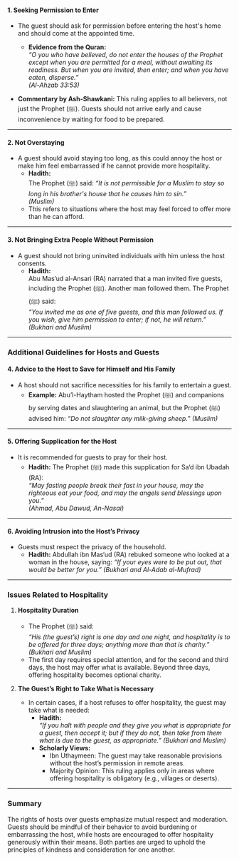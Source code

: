 #### **1. Seeking Permission to Enter**  
- The guest should ask for permission before entering the host's home and should come at the appointed time.  
  - **Evidence from the Quran:**  
    *“O you who have believed, do not enter the houses of the Prophet except when you are permitted for a meal, without awaiting its readiness. But when you are invited, then enter; and when you have eaten, disperse.”*  
    *(Al-Ahzab 33:53)*  

- **Commentary by Ash-Shawkani:** This ruling applies to all believers, not just the Prophet (ﷺ). Guests should not arrive early and cause inconvenience by waiting for food to be prepared.

---

#### **2. Not Overstaying**  
- A guest should avoid staying too long, as this could annoy the host or make him feel embarrassed if he cannot provide more hospitality.  
  - **Hadith:**  
    The Prophet (ﷺ) said: *“It is not permissible for a Muslim to stay so long in his brother's house that he causes him to sin.”*  
    *(Muslim)*  
  - This refers to situations where the host may feel forced to offer more than he can afford.  

---

#### **3. Not Bringing Extra People Without Permission**  
- A guest should not bring uninvited individuals with him unless the host consents.  
  - **Hadith:**  
    Abu Mas‘ud al-Ansari (RA) narrated that a man invited five guests, including the Prophet (ﷺ). Another man followed them. The Prophet (ﷺ) said:  
    *“You invited me as one of five guests, and this man followed us. If you wish, give him permission to enter; if not, he will return.”*  
    *(Bukhari and Muslim)*  

---

### **Additional Guidelines for Hosts and Guests**

#### **4. Advice to the Host to Save for Himself and His Family**  
- A host should not sacrifice necessities for his family to entertain a guest.  
  - **Example:** Abu’l-Haytham hosted the Prophet (ﷺ) and companions by serving dates and slaughtering an animal, but the Prophet (ﷺ) advised him: *“Do not slaughter any milk-giving sheep.”* *(Muslim)*  

---

#### **5. Offering Supplication for the Host**  
- It is recommended for guests to pray for their host.  
  - **Hadith:** The Prophet (ﷺ) made this supplication for Sa‘d ibn Ubadah (RA):  
    *“May fasting people break their fast in your house, may the righteous eat your food, and may the angels send blessings upon you.”*  
    *(Ahmad, Abu Dawud, An-Nasai)*  

---

#### **6. Avoiding Intrusion into the Host’s Privacy**  
- Guests must respect the privacy of the household.  
  - **Hadith:** Abdullah ibn Mas‘ud (RA) rebuked someone who looked at a woman in the house, saying: *“If your eyes were to be put out, that would be better for you.”* *(Bukhari and Al-Adab al-Mufrad)*  

---

### **Issues Related to Hospitality**

1. **Hospitality Duration**  
   - The Prophet (ﷺ) said:  
     *“His (the guest’s) right is one day and one night, and hospitality is to be offered for three days; anything more than that is charity.”* *(Bukhari and Muslim)*  
   - The first day requires special attention, and for the second and third days, the host may offer what is available. Beyond three days, offering hospitality becomes optional charity.  

2. **The Guest’s Right to Take What is Necessary**  
   - In certain cases, if a host refuses to offer hospitality, the guest may take what is needed:  
     - **Hadith:**  
       *“If you halt with people and they give you what is appropriate for a guest, then accept it; but if they do not, then take from them what is due to the guest, as appropriate.”* *(Bukhari and Muslim)*  
     - **Scholarly Views:**  
       - Ibn Uthaymeen: The guest may take reasonable provisions without the host’s permission in remote areas.  
       - Majority Opinion: This ruling applies only in areas where offering hospitality is obligatory (e.g., villages or deserts).  

---

### **Summary**  
The rights of hosts over guests emphasize mutual respect and moderation. Guests should be mindful of their behavior to avoid burdening or embarrassing the host, while hosts are encouraged to offer hospitality generously within their means. Both parties are urged to uphold the principles of kindness and consideration for one another.